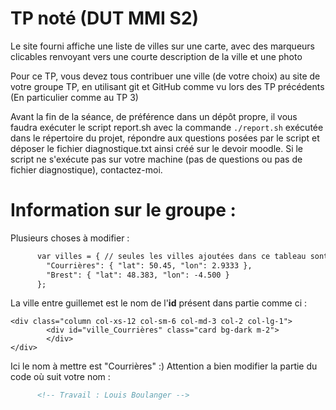 # TP noté (DUT MMI S2)

Le site fourni affiche une liste de villes sur une carte, avec des marqueurs
clicables renvoyant vers une courte description de la ville et une photo

Pour ce TP, vous devez tous contribuer une ville (de votre choix) au site
de votre groupe TP, en utilisant git et GitHub comme vu lors des TP précédents
(En particulier comme au TP 3)

Avant la fin de la séance, de préférence dans un dépôt propre, il vous faudra
exécuter le script report.sh avec la commande `./report.sh` exécutée dans le
répertoire du projet, répondre aux questions posées par le script et déposer
le fichier diagnostique.txt ainsi créé sur le devoir moodle. Si le script ne
s'exécute pas sur votre machine (pas de questions ou pas de fichier diagnostique),
contactez-moi.


# Information sur le groupe :


Plusieurs choses à modifier :

```html
      var villes = { // seules les villes ajoutées dans ce tableau sont affichées sur la carte
        "Courrières": { "lat": 50.45, "lon": 2.9333 },
        "Brest": { "lat": 48.383, "lon": -4.500 }
      };
```
La ville entre guillemet est le nom de l'**id** présent dans partie comme ci :
```
<div class="column col-xs-12 col-sm-6 col-md-3 col-2 col-lg-1">
        <div id="ville_Courrières" class="card bg-dark m-2">
        </div>
</div>

```
Ici le nom à mettre est "Courrières" :)
Attention a bien modifier la partie du code où suit votre nom : 
```html
      <!-- Travail : Louis Boulanger -->
```
